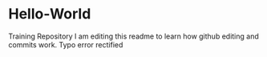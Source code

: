 # Hello-World
Training Repository
I am editing this readme to learn how github editing and commits work.
Typo error rectified
